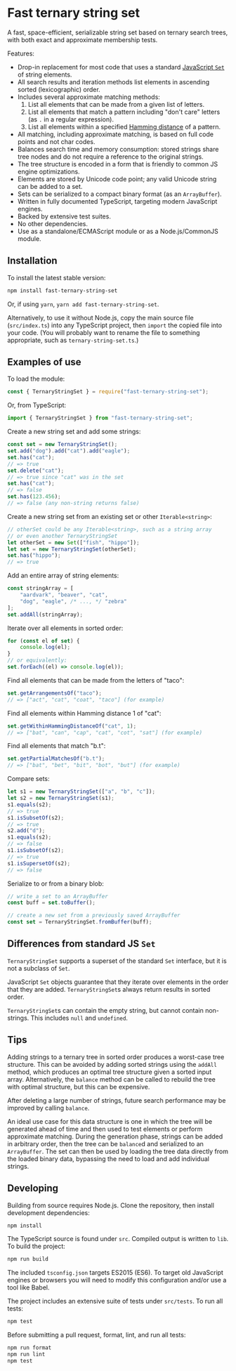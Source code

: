 # Fast ternary string set

A fast, space-efficient, serializable string set based on ternary search trees, with both exact and approximate membership tests.

Features:

 - Drop-in replacement for most code that uses a standard [JavaScript `Set`](https://developer.mozilla.org/en-US/docs/Web/JavaScript/Reference/Global_Objects/Set) of string elements.
 - All search results and iteration methods list elements in ascending sorted (lexicographic) order.
 - Includes several approximate matching methods:
   1. List all elements that can be made from a given list of letters.
   2. List all elements that match a pattern including "don't care" letters (as `.` in a regular expression).
   3. List all elements within a specified [Hamming distance](https://en.wikipedia.org/wiki/Hamming_distance) of a pattern.
 - All matching, including approximate matching, is based on full code points and not char codes.
 - Balances search time and memory consumption: stored strings share tree nodes and do not require a reference to the original strings.
 - The tree structure is encoded in a form that is friendly to common JS engine optimizations.
 - Elements are stored by Unicode code point; any valid Unicode string can be added to a set.
 - Sets can be serialized to a compact binary format (as an `ArrayBuffer`).
 - Written in fully documented TypeScript, targeting modern JavaScript engines.
 - Backed by extensive test suites.
 - No other dependencies.
 - Use as a standalone/ECMAScript module or as a Node.js/CommonJS module.

## Installation

To install the latest stable version:

```bash
npm install fast-ternary-string-set
```

Or, if using `yarn`, `yarn add fast-ternary-string-set`.

Alternatively, to use it without Node.js, copy the main source file (`src/index.ts`) into any TypeScript project, then `import` the copied file into your code. (You will probably want to rename the file to something appropriate, such as `ternary-string-set.ts`.)

## Examples of use

To load the module:

```js
const { TernaryStringSet } = require("fast-ternary-string-set");
```

Or, from TypeScript:

```js
import { TernaryStringSet } from "fast-ternary-string-set";
```

Create a new string set and add some strings:

```js
const set = new TernaryStringSet();
set.add("dog").add("cat").add("eagle");
set.has("cat");
// => true
set.delete("cat");
// => true since "cat" was in the set
set.has("cat");
// => false
set.has(123.456);
// => false (any non-string returns false)
```

Create a new string set from an existing set or other `Iterable<string>`:

```js
// otherSet could be any Iterable<string>, such as a string array
// or even another TernaryStringSet
let otherSet = new Set(["fish", "hippo"]);
let set = new TernaryStringSet(otherSet);
set.has("hippo");
// => true
```

Add an entire array of string elements:

```js
const stringArray = [
    "aardvark", "beaver", "cat",
    "dog", "eagle", /* ..., */ "zebra"
];
set.addAll(stringArray);
```

Iterate over all elements in sorted order:

```js
for (const el of set) {
    console.log(el);
}
// or equivalently:
set.forEach((el) => console.log(el));
```

Find all elements that can be made from the letters of "taco":

```js
set.getArrangementsOf("taco");
// => ["act", "cat", "coat", "taco"] (for example)
```

Find all elements within Hamming distance 1 of "cat":

```js
set.getWithinHammingDistanceOf("cat", 1);
// => ["bat", "can", "cap", "cat", "cot", "sat"] (for example)
```

Find all elements that match "b.t":

```js
set.getPartialMatchesOf("b.t");
// => ["bat", "bet", "bit", "bot", "but"] (for example)
```

Compare sets:

```js
let s1 = new TernaryStringSet(["a", "b", "c"]);
let s2 = new TernaryStringSet(s1);
s1.equals(s2);
// => true
s1.isSubsetOf(s2);
// => true
s2.add("d");
s1.equals(s2);
// => false
s1.isSubsetOf(s2);
// => true
s1.isSupersetOf(s2);
// => false
```

Serialize to or from a binary blob:

```js
// write a set to an ArrayBuffer
const buff = set.toBuffer();

// create a new set from a previously saved ArrayBuffer
const set = TernaryStringSet.fromBuffer(buff);
```

## Differences from standard JS `Set`

`TernaryStringSet` supports a superset of the standard `Set` interface, but it is not a subclass of `Set`.

JavaScript `Set` objects guarantee that they iterate over elements in the order that they are added.
`TernaryStringSet`s always return results in sorted order.

`TernaryStringSet`s can contain the empty string, but cannot contain non-strings. This includes `null` and `undefined`.

## Tips

Adding strings to a ternary tree in sorted order produces a worst-case tree structure. This can be avoided by adding
sorted strings using the `addAll` method, which produces an optimal tree structure given a sorted input array.
Alternatively, the `balance` method can be called to rebuild the tree with optimal structure, but this can be expensive.

After deleting a large number of strings, future search performance may be improved by calling `balance`.

An ideal use case for this data structure is one in which the tree will be generated ahead of time and then used to
test elements or perform approximate matching. During the generation phase, strings can be added in arbitrary order,
then the tree can be `balance`d and serialized to an `ArrayBuffer`. The set can then be used by loading the tree data
directly from the loaded binary data, bypassing the need to load and add individual strings.

## Developing

Building from source requires Node.js. Clone the repository, then install development dependencies:

```bash
npm install
```

The TypeScript source is found under `src`. Compiled output is written to `lib`. To build the project:

```bash
npm run build
```

The included `tsconfig.json` targets ES2015 (ES6). To target old JavaScript engines or browsers you will need to modify this configuration and/or use a tool like Babel.

The project includes an extensive suite of tests under `src/tests`. To run all tests:

```bash
npm test
```

Before submitting a pull request, format, lint, and run all tests:

```bash
npm run format
npm run lint
npm test
```